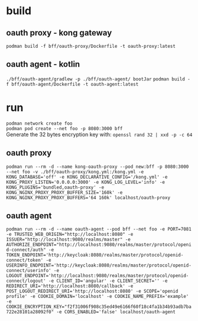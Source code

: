# build
## oauth proxy - kong gateway
`podman build -f bff/oauth-proxy/Dockerfile -t oauth-proxy:latest`
## oauth agent - kotlin
`./bff/oauth-agent/gradlew -p ./bff/oauth-agent/ bootJar`
`podman build -f bff/oauth-agent/Dockerfile -t oauth-agent:latest`

# run
`podman network create foo`  
`podman pod create --net foo -p 8080:3000 bff`  
Generate the 32 bytes encryption key with: `openssl rand 32 | xxd -p -c 64`
## oauth proxy
`podman run --rm -d --name kong-oauth-proxy --pod new:bff -p 8080:3000 --net foo -v ./bff/oauth-proxy/kong.yml:/kong.yml -e KONG_DATABASE='off' -e KONG_DECLARATIVE_CONFIG='/kong.yml' -e KONG_PROXY_LISTEN='0.0.0.0:3000' -e KONG_LOG_LEVEL='info' -e KONG_PLUGINS='bundled,oauth-proxy' -e KONG_NGINX_PROXY_PROXY_BUFFER_SIZE='160k' -e KONG_NGINX_PROXY_PROXY_BUFFERS='64 160k' localhost/oauth-proxy`
## oauth agent
`podman run --rm -d --name oauth-agent --pod bff --net foo -e PORT=7081 -e TRUSTED_WEB_ORIGIN="http://localhost:8080" -e ISSUER="http://localhost:9080/realms/master" -e AUTHORIZE_ENDPOINT="http://localhost:9080/realms/master/protocol/openid-connect/auth" -e TOKEN_ENDPOINT='http://keycloak:8080/realms/master/protocol/openid-connect/token' -e USERINFO_ENDPOINT='http://keycloak:8080/realms/master/protocol/openid-connect/userinfo' -e LOGOUT_ENDPOINT='http://localhost:9080/realms/master/protocol/openid-connect/logout' -e CLIENT_ID='angular' -e CLIENT_SECRET='' -e REDIRECT_URI='http://localhost:8080/callback' -e POST_LOGOUT_REDIRECT_URI='http://localhost:8080' -e SCOPE='openid profile' -e COOKIE_DOMAIN='localhost' -e COOKIE_NAME_PREFIX='example' -e COOKIE_ENCRYPTION_KEY="f2f31006f908c35ed49e6166f60f18c4fa1b34b93adb7ba722e28101a28092f0" -e CORS_ENABLED='false' localhost/oauth-agent`